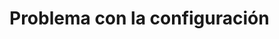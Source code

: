 <!-- classes: problem-intro -->
<!-- sectionTitle: Configuration -->

# Problema con la configuración